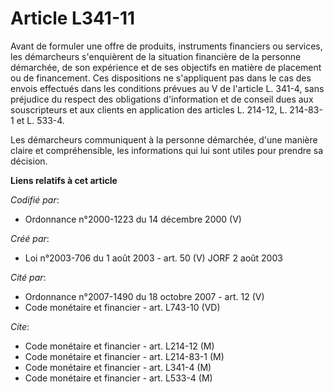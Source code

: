 # Article L341-11

Avant de formuler une offre de produits, instruments financiers ou services, les démarcheurs s'enquièrent de la situation
financière de la personne démarchée, de son expérience et de ses objectifs en matière de placement ou de financement. Ces
dispositions ne s'appliquent pas dans le cas des envois effectués dans les conditions prévues au V de l'article L. 341-4,
sans préjudice du respect des obligations d'information et de conseil dues aux souscripteurs et aux clients en application
des articles L. 214-12, L. 214-83-1 et L. 533-4.

Les démarcheurs communiquent à la personne démarchée, d'une manière claire et compréhensible, les informations qui lui sont
utiles pour prendre sa décision.

**Liens relatifs à cet article**

_Codifié par_:

  - Ordonnance n°2000-1223 du 14 décembre 2000 (V)

_Créé par_:

  - Loi n°2003-706 du 1 août 2003 - art. 50 (V) JORF 2 août 2003

_Cité par_:

  - Ordonnance n°2007-1490 du 18 octobre 2007 - art. 12 (V)
  - Code monétaire et financier - art. L743-10 (VD)

_Cite_:

  - Code monétaire et financier - art. L214-12 (M)
  - Code monétaire et financier - art. L214-83-1 (M)
  - Code monétaire et financier - art. L341-4 (M)
  - Code monétaire et financier - art. L533-4 (M)
